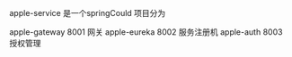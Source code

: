 apple-service    是一个springCould  项目分为

   apple-gateway  8001  网关
   apple-eureka   8002  服务注册机
   apple-auth     8003  授权管理
